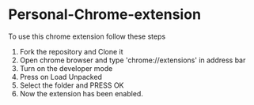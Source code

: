 # Personal-Chrome-extension
To use this chrome extension follow these steps
  1. Fork the repository and Clone it
  2. Open  chrome browser and type 'chrome://extensions' in address bar
  3. Turn on the developer mode
  4. Press on Load Unpacked
  5. Select the folder and PRESS OK
  6. Now the extension has been enabled.
